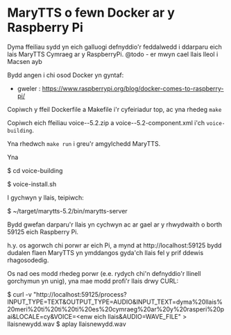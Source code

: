 # MaryTTS o fewn Docker ar y Raspberry Pi

Dyma ffeiliau sydd yn eich galluogi defnyddio'r feddalwedd i ddarparu eich lais MaryTTS Cymraeg ar y RaspberryPi. 
@todo - er mwyn cael llais lleol i Macsen ayb


Bydd angen i chi osod Docker yn gyntaf:

 - gweler : https://www.raspberrypi.org/blog/docker-comes-to-raspberry-pi/

Copiwch y ffeil Dockerfile a Makefile i'r cyfeiriadur top, ac yna rhedeg `make` 

Copiwch eich ffeiliau voice-<enw eich llais>-5.2.zip a voice-<enw eich llais>-5.2-component.xml i'ch `voice-building`.

Yna rhedwch `make run` i greu'r amgylchedd MaryTTS. 

Yna

$ cd voice-building

$ voice-install.sh <enw eich llais>

I gychwyn y llais, teipiwch:

$ ~/target/marytts-5.2/bin/marytts-server

Bydd gwefan darparu'r llais yn cychwyn ac ar gael ar y rhwydwaith o borth 59125 eich Raspberry Pi. 

h.y. os agorwch chi porwr ar eich Pi, a mynd at http://localhost:59125 bydd dudalen flaen MaryTTS yn ymddangos gyda'ch llais fel y prif ddewis rhagosodedig.

Os nad oes modd rhedeg porwr (e.e. rydych chi'n defnyddio'r llinell gorchymun yn unig), yna mae modd profi'r llais drwy CURL: 

$ curl -v "http://localhost:59125/process?INPUT_TYPE=TEXT&OUTPUT_TYPE=AUDIO&INPUT_TEXT=dyma%20llais%20meri%20ti%20ti%20ti%20es%20cymraeg%20ar%20y%20rasperi%20pai&LOCALE=cy&VOICE=<enw eich llais&AUDIO=WAVE_FILE" > llaisnewydd.wav
$ aplay llaisnewydd.wav

